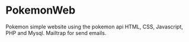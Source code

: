 # PokemonWeb
 Pokemon simple website using the pokemon api
 HTML, CSS, Javascript, PHP and Mysql.
 Mailtrap for send emails.
 

